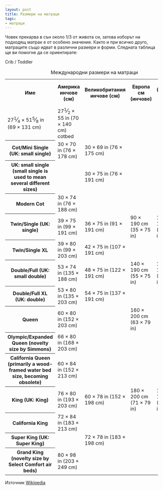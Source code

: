```yaml
---
layout: post
title: Размери на матраци
tags:
- матраци
---
```


Човек прекарва в сън около 1/3 от живота си, затова изборът на подходящ матрак е от особено значение. Както и при всичко друго, матраците също идват в различни размери и форми. Следната таблица ще ви помогне да се ориентирате:

<table class="razmeri">
<caption>Международни размери на матраци</caption>
<tbody>
<tr>
<th>Име</th>
<th>Америка<br>
инчове (см)</th>
<th>Великобритания<br>
инчове (см)</th>
<th>Европа<br>
см (инчове)</th>
<th>Азия (Тайланд)<br>
см (инчове)</th>
</tr>
<tr>
<H>Crib / Toddler</th>
<td><span style="white-space:nowrap">27<s style="display:none">+</s><sup>1</sup><big>⁄</big><sub>4</sub></span> × <span style="white-space:nowrap">51<s style="display:none">+</s><sup>5</sup><big>⁄</big><sub>8</sub></span> in (69 × 131 cm)</td>
<td><span style="white-space:nowrap">27<s style="display:none">+</s><sup>1</sup><big>⁄</big><sub>2</sub></span> × 55 in (70 × 140 cm) cotbed</td>
<td></td>
<td></td>
</tr>
<tr >
<th>Cot/Mini Single (UK: small single)</th>
<td>30 × 70 in (76 × 178 cm)</td>
<td>30 × 69 in (76 × 175 cm)</td>
<td></td>
<td></td>
</tr>
<tr >
<th>UK: small single (small single is used to mean several different sizes)</th>
<td></td>
<td>30 × 75 in (76 × 191 cm)</td>
<td></td>
<td></td>
</tr>
<tr >
<th>Modern Cot</th>
<td>30 × 74 in (76 × 188 cm)</td>
<td></td>
<td></td>
<td></td>
</tr>
<tr>
<th>Twin/Single (UK: single)</th>
<td>39 × 75 in (99 × 191 cm)</td>
<td>36 × 75 in (91 × 191 cm)</td>
<td>90 × 190 cm (35 × 75 in)</td>
<td>107 × 198 cm (42 × 78 in)</td>
</tr>
<tr>
<th>Twin/Single XL</th>
<td>39 × 80 in (99 × 203 cm)</td>
<td>42 × 75 in (107 × 191 cm)</td>
<td></td>
<td></td>
</tr>
<tr>
<th>Double/Full (UK: small double)</th>
<td>53 × 74 in (135 × 188 cm)</td>
<td>48 × 75 in (122 × 191 cm)</td>
<td>140 × 190 cm (55 × 75 in)</td>
<td>122 × 198 cm (48 × 78 in)</td>
</tr>
<tr>
<th>Double/Full XL (UK: double)</th>
<td>53 × 80 in (135 × 203 cm)</td>
<td>54 × 75 in (137 × 191 cm)</td>
<td></td>
<td></td>
</tr>
<tr>
<th>Queen</th>
<td>60 × 80 in (152 × 203 cm)</td>
<td></td>
<td>160 × 200 cm (63 × 79 in)</td>
<td></td>
</tr>
<tr>
<th>Olympic/Expanded Queen (novelty size by Simmons)</th>
<td>66 × 80 in (168 × 203 cm)</td>
<td></td>
<td></td>
<td></td>
</tr>
<tr>
<th>California Queen (primarily a wood-framed water bed size, becoming obsolete)</th>
<td>60 × 84 in (152 × 213 cm)</td>
<td></td>
<td></td>
<td></td>
</tr>
<tr >
<th>King (UK: King)</th>
<td>76 × 80 in (193 × 203 cm)</td>
<td>60 × 78 in (152 × 198 cm)</td>
<td>180 × 200 cm (71 × 79 in)</td>
<td>183 × 198 cm (72 × 78 in)</td>
</tr>
<tr>
<th>California King</th>
<td>72 × 84 in (183 × 213 cm)</td>
<td></td>
<td></td>
<td></td>
</tr>
<tr >
<th>Super King (UK: Super King)</th>
<td></td>
<td>72 × 78 in (183 × 198 cm)</td>
<td></td>
<td></td>
</tr>
<tr>
<th>Grand King (novelty size by Select Comfort air beds)</th>
<td>80 × 98 in (203 × 249 cm)</td>
<td></td>
<td></td>
<td></td>
</tr>
</tbody></table>


Източник [Wikipedia](http://en.wikipedia.org/wiki/Mattress)
